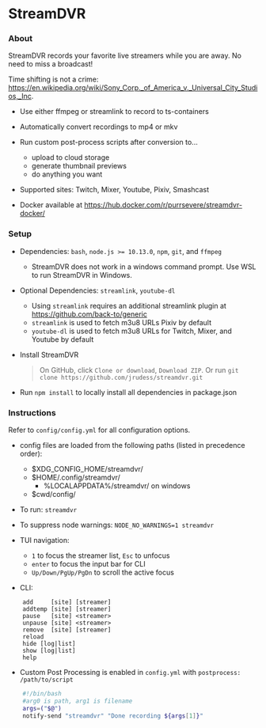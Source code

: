 StreamDVR
==========

### About ###

StreamDVR records your favorite live streamers while you are away.  No need to miss a broadcast!

Time shifting is not a crime:
https://en.wikipedia.org/wiki/Sony_Corp._of_America_v._Universal_City_Studios,_Inc.

* Use either ffmpeg or streamlink to record to ts-containers

* Automatically convert recordings to mp4 or mkv

* Run custom post-process scripts after conversion to...
    * upload to cloud storage
    * generate thumbnail previews
    * do anything you want

* Supported sites: Twitch, Mixer, Youtube, Pixiv, Smashcast

* Docker available at https://hub.docker.com/r/purrsevere/streamdvr-docker/

### Setup ###

* Dependencies: `bash`, `node.js >= 10.13.0`, `npm`, `git`, and `ffmpeg`
  * StreamDVR does not work in a windows command prompt.  Use WSL to run StreamDVR in Windows.
* Optional Dependencies: `streamlink`, `youtube-dl`

  * Using `streamlink` requires an additional streamlink plugin at https://github.com/back-to/generic
  * `streamlink` is used to fetch m3u8 URLs Pixiv by default
  * `youtube-dl` is used to fetch m3u8 URLs for Twitch, Mixer, and Youtube by default

* Install StreamDVR
  >On GitHub, click `Clone or download`, `Download ZIP`.
  >Or run `git clone https://github.com/jrudess/streamdvr.git`

* Run `npm install` to locally install all dependencies in package.json

### Instructions ###

Refer to `config/config.yml` for all configuration options.

* config files are loaded from the following paths (listed in precedence order):
  * $XDG_CONFIG_HOME/streamdvr/
  * $HOME/.config/streamdvr/
    * %LOCALAPPDATA%/streamdvr/ on windows
  * $cwd/config/

* To run: `streamdvr`
* To suppress node warnings: `NODE_NO_WARNINGS=1 streamdvr`

* TUI navigation:
    * `1` to focus the streamer list, `Esc` to unfocus
    * `enter` to focus the input bar for CLI
    * `Up/Down/PgUp/PgDn` to scroll the active focus

* CLI:
```
    add     [site] [streamer]
    addtemp [site] [streamer]
    pause   [site] <streamer>
    unpause [site] <streamer>
    remove  [site] [streamer]
    reload
    hide [log|list]
    show [log|list]
    help
```
* Custom Post Processing is enabled in `config.yml` with `postprocess: /path/to/script`
```bash
    #!/bin/bash
    #arg0 is path, arg1 is filename
    args=("$@")
    notify-send "streamdvr" "Done recording ${args[1]}"
```
